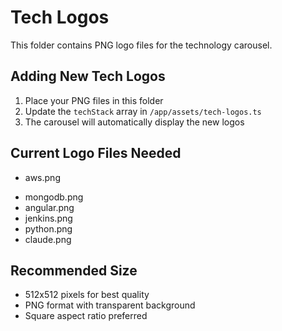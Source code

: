# Tech Logos

This folder contains PNG logo files for the technology carousel.

## Adding New Tech Logos

1. Place your PNG files in this folder
2. Update the `techStack` array in `/app/assets/tech-logos.ts`
3. The carousel will automatically display the new logos

## Current Logo Files Needed

<!-- - react.png -->
<!-- - nextjs.png -->
<!-- - typescript.png -->
<!-- - nodejs.png -->
<!-- - docker.png -->
- aws.png
<!-- - redux.png -->
- mongodb.png
- angular.png
- jenkins.png
- python.png
- claude.png

## Recommended Size

- 512x512 pixels for best quality
- PNG format with transparent background
- Square aspect ratio preferred